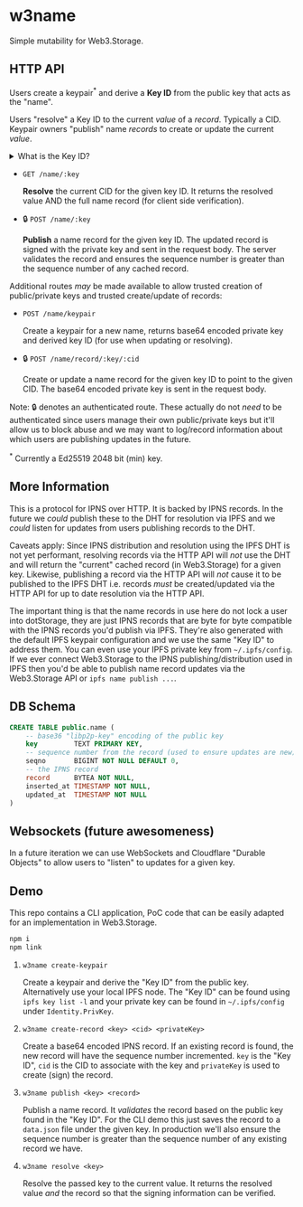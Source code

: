 # w3name

Simple mutability for Web3.Storage.

## HTTP API

Users create a keypair<sup>*</sup> and derive a **Key ID** from the public key that acts as the "name".

Users "resolve" a Key ID to the current _value_ of a _record_. Typically a CID. Keypair owners "publish" name _records_ to create or update the current _value_.

<details>
  <summary>What is the Key ID?</summary>
  <p>The Key ID is the base36 "libp2p-key" encoding of the public key. The public key is protobuf encoded and contains <code>Type</code> and <code>Data</code> properties, see <a href="https://github.com/libp2p/js-libp2p-crypto/blob/c29c1490bbd25722437fdb36f2f0d1a705f35909/src/keys/ed25519-class.js#L25-L30"><code>ed25519-class.js</code> for example</a>.</p>
</details>

* `GET /name/:key`

    **Resolve** the current CID for the given key ID. It returns the resolved value AND the full name record (for client side verification).

* 🔒 `POST /name/:key`

    **Publish** a name record for the given key ID. The updated record is signed with the private key and sent in the request body. The server validates the record and ensures the sequence number is greater than the sequence number of any cached record.

Additional routes _may_ be made available to allow trusted creation of public/private keys and trusted create/update of records:

* `POST /name/keypair`

    Create a keypair for a new name, returns base64 encoded private key and derived key ID (for use when updating or resolving).

* 🔒 `POST /name/record/:key/:cid`

    Create or update a name record for the given key ID to point to the given CID. The base64 encoded private key is sent in the request body.

Note: 🔒 denotes an authenticated route. These actually do not _need_ to be authenticated since users manage their own public/private keys but it'll allow us to block abuse and we may want to log/record information about which users are publishing updates in the future.

<sup>*</sup> Currently a Ed25519 2048 bit (min) key.

## More Information

This is a protocol for IPNS over HTTP. It is backed by IPNS records. In the future we _could_ publish these to the DHT for resolution via IPFS and we _could_ listen for updates from users publishing records to the DHT.

Caveats apply: Since IPNS distribution and resolution using the IPFS DHT is not yet performant, resolving records via the HTTP API will _not_ use the DHT and will return the "current" cached record (in Web3.Storage) for a given key. Likewise, publishing a record via the HTTP API will _not_ cause it to be published to the IPFS DHT i.e. records _must_ be created/updated via the HTTP API for up to date resolution via the HTTP API.

The important thing is that the name records in use here do not lock a user into dotStorage, they are just IPNS records that are byte for byte compatible with the IPNS records you'd publish via IPFS. They're also generated with the default IPFS keypair configuration and we use the same "Key ID" to address them. You can even use your IPFS private key from `~/.ipfs/config`. If we ever connect Web3.Storage to the IPNS publishing/distribution used in IPFS then you'd be able to publish name record updates via the Web3.Storage API or `ipfs name publish ...`.

## DB Schema

```sql
CREATE TABLE public.name (
    -- base36 "libp2p-key" encoding of the public key
    key         TEXT PRIMARY KEY,
    -- sequence number from the record (used to ensure updates are new)
    seqno       BIGINT NOT NULL DEFAULT 0,
    -- the IPNS record
    record      BYTEA NOT NULL,
    inserted_at TIMESTAMP NOT NULL,
    updated_at  TIMESTAMP NOT NULL
)
```

## Websockets (future awesomeness)

In a future iteration we can use WebSockets and Cloudflare "Durable Objects" to allow users to "listen" to updates for a given key.

## Demo

This repo contains a CLI application, PoC code that can be easily adapted for an implementation in Web3.Storage.

```sh
npm i
npm link
```

1. `w3name create-keypair`

    Create a keypair and derive the "Key ID" from the public key. Alternatively use your local IPFS node. The "Key ID" can be found using `ipfs key list -l` and your private key can be found in `~/.ipfs/config` under `Identity.PrivKey`.

2. `w3name create-record <key> <cid> <privateKey>`

    Create a base64 encoded IPNS record. If an existing record is found, the new record will have the sequence number incremented. `key` is the "Key ID", `cid` is the CID to associate with the key and `privateKey` is used to create (sign) the record.

3. `w3name publish <key> <record>`

    Publish a name record. It _validates_ the record based on the public key found in the "Key ID". For the CLI demo this just saves the record to a `data.json` file under the given key. In production we'll also ensure the sequence number is greater than the sequence number of any existing record we have.

4. `w3name resolve <key>`

    Resolve the passed key to the current value. It returns the resolved value _and_ the record so that the signing information can be verified.
